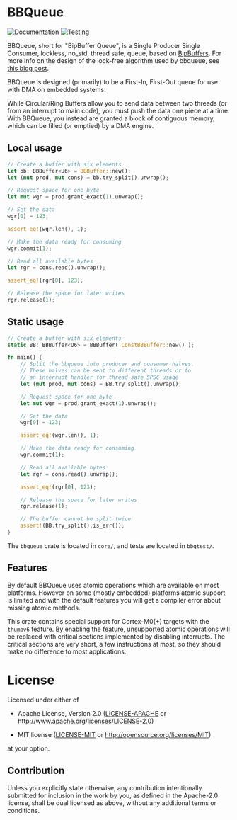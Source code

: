 # BBQueue

[![Documentation](https://docs.rs/bbqueue/badge.svg)](https://docs.rs/bbqueue)
[![Testing](https://travis-ci.org/jamesmunns/bbqueue.svg?branch=master)](https://travis-ci.org/jamesmunns/bbqueue)

BBQueue, short for "BipBuffer Queue", is a Single Producer Single Consumer,
lockless, no_std, thread safe, queue, based on [BipBuffers]. For more info on
the design of the lock-free algorithm used by bbqueue, see [this blog post].

[BipBuffers]: https://www.codeproject.com/Articles/3479/%2FArticles%2F3479%2FThe-Bip-Buffer-The-Circular-Buffer-with-a-Twist
[this blog post]: https://ferrous-systems.com/blog/lock-free-ring-buffer/

BBQueue is designed (primarily) to be a First-In, First-Out queue for use with DMA on embedded
systems.

While Circular/Ring Buffers allow you to send data between two threads (or from an interrupt to
main code), you must push the data one piece at a time. With BBQueue, you instead are granted a
block of contiguous memory, which can be filled (or emptied) by a DMA engine.

## Local usage

```rust
// Create a buffer with six elements
let bb: BBBuffer<U6> = BBBuffer::new();
let (mut prod, mut cons) = bb.try_split().unwrap();

// Request space for one byte
let mut wgr = prod.grant_exact(1).unwrap();

// Set the data
wgr[0] = 123;

assert_eq!(wgr.len(), 1);

// Make the data ready for consuming
wgr.commit(1);

// Read all available bytes
let rgr = cons.read().unwrap();

assert_eq!(rgr[0], 123);

// Release the space for later writes
rgr.release(1);
```

## Static usage

```rust
// Create a buffer with six elements
static BB: BBBuffer<U6> = BBBuffer( ConstBBBuffer::new() );

fn main() {
    // Split the bbqueue into producer and consumer halves.
    // These halves can be sent to different threads or to
    // an interrupt handler for thread safe SPSC usage
    let (mut prod, mut cons) = BB.try_split().unwrap();

    // Request space for one byte
    let mut wgr = prod.grant_exact(1).unwrap();

    // Set the data
    wgr[0] = 123;

    assert_eq!(wgr.len(), 1);

    // Make the data ready for consuming
    wgr.commit(1);

    // Read all available bytes
    let rgr = cons.read().unwrap();

    assert_eq!(rgr[0], 123);

    // Release the space for later writes
    rgr.release(1);

    // The buffer cannot be split twice
    assert!(BB.try_split().is_err());
}
```

The `bbqueue` crate is located in `core/`, and tests are located in `bbqtest/`.

## Features

By default BBQueue uses atomic operations which are available on most platforms. However on some
(mostly embedded) platforms atomic support is limited and with the default features you will get
a compiler error about missing atomic methods.

This crate contains special support for Cortex-M0(+) targets with the `thumbv6` feature. By
enabling the feature, unsupported atomic operations will be replaced with critical sections
implemented by disabling interrupts. The critical sections are very short, a few instructions at
most, so they should make no difference to most applications.

# License

Licensed under either of

- Apache License, Version 2.0 ([LICENSE-APACHE](LICENSE-APACHE) or
  http://www.apache.org/licenses/LICENSE-2.0)

- MIT license ([LICENSE-MIT](LICENSE-MIT) or http://opensource.org/licenses/MIT)

at your option.

## Contribution

Unless you explicitly state otherwise, any contribution intentionally submitted
for inclusion in the work by you, as defined in the Apache-2.0 license, shall be
dual licensed as above, without any additional terms or conditions.
